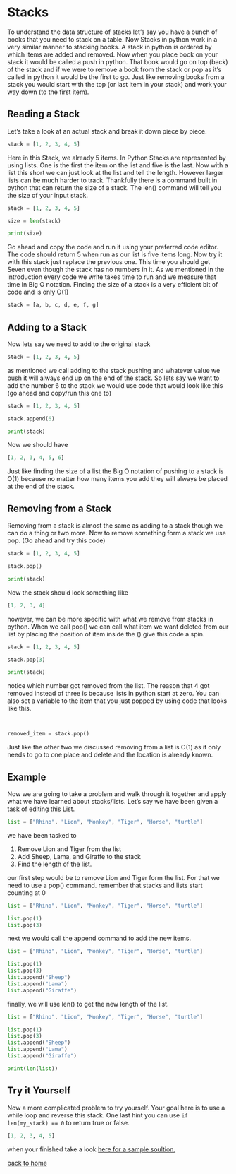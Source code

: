 # Stacks
To understand the data structure of stacks let’s say you have a bunch of books that you need to stack on a table. Now Stacks in python work in a very similar manner to stacking books. A stack in python is ordered by which items are added and removed. Now when you place book on your stack it would be called a push in python. That book would go on top (back) of the stack and if we were to remove a book from the stack or pop as it’s called in python it would be the first to go. Just like removing books from a stack you would start with the top (or last item in your stack) and work your way down (to the first item). 



## Reading a Stack

Let’s take a look at an actual stack and break it down piece by piece.


```python
stack = [1, 2, 3, 4, 5]
```
Here in this Stack, we already 5 items. In Python Stacks are represented by using lists. One is the first the item on the list and five is the last. Now with a list this short we can just look at the list and tell the length. However larger lists can be much harder to track. Thankfully there is a command built in python that can return the size of a stack. The len() command will tell you the size of your input stack.

```python
stack = [1, 2, 3, 4, 5]

size = len(stack)

print(size)
```
Go ahead and copy the code and run it using your preferred code editor. The code should return 5 when run as our list is five items long. Now try it with this stack just replace the previous one. This time you should get Seven even though the stack has no numbers in it. As we mentioned in the introduction every code we write takes time to run and we measure that time In Big O notation. Finding the size of a stack is a very efficient bit of code and is only O(1)

```python
stack = [a, b, c, d, e, f, g]
```


## Adding to a Stack

Now lets say we need to add to the original stack 
```python
stack = [1, 2, 3, 4, 5]
```
as mentioned we call adding to the stack pushing and whatever value we push it will always end up on the end of the stack. So lets say we want to add the number 6 to the stack we would use code that would look like this (go ahead and copy/run this one to)

```python
stack = [1, 2, 3, 4, 5]

stack.append(6)

print(stack)
```
Now we should have 
```python
[1, 2, 3, 4, 5, 6]
```

Just like finding the size of a list the Big O notation of pushing to a stack is O(1) because no matter how many items you add they will always be placed at the end of the stack.




## Removing from a Stack

Removing from a stack is almost the same as adding to a stack though we can do a thing or two more. Now to remove something form a stack we use pop. (Go ahead and try this code)

```python
stack = [1, 2, 3, 4, 5]

stack.pop()

print(stack)
```
Now the stack should look something like 
```python
[1, 2, 3, 4]
```

however, we can be more specific with what we remove from stacks in python. When we call pop() we can call what item we want deleted from our list by placing the position of item inside the () give this code a spin.

```python
stack = [1, 2, 3, 4, 5]

stack.pop(3)

print(stack)
```
notice which number got removed from the list. The reason that 4 got removed instead of three is because lists in python start at zero. You can also set a variable to the item that you just popped by using code that looks like this.

```python


removed_item = stack.pop()
```



Just like the other two we discussed removing from a list is O(1) as it only needs to go to one place and delete and the location is already known. 



## Example

Now we are going to take a problem and walk through it together and apply what we have learned about stacks/lists. 
Let’s say we have been given a task of editing this List. 

```Python
list = ["Rhino", "Lion", "Monkey", "Tiger", "Horse", "turtle"]
```
we have been tasked to 
1. Remove Lion and Tiger from the list
2. Add Sheep, Lama, and Giraffe to the stack
3. Find the length of the list. 

our first step would be to remove Lion and Tiger form the list. For that we need to use a pop() command. remember that stacks and lists start counting at 0


```Python
list = ["Rhino", "Lion", "Monkey", "Tiger", "Horse", "turtle"]

list.pop(1)
list.pop(3)
```
next we would call the append command to add the new items.

```Python
list = ["Rhino", "Lion", "Monkey", "Tiger", "Horse", "turtle"]

list.pop(1)
list.pop(3)
list.append("Sheep")
list.append("Lama")
list.append("Giraffe")
```

finally, we will use len() to get the new length of the list.

```Python
list = ["Rhino", "Lion", "Monkey", "Tiger", "Horse", "turtle"]

list.pop(1)
list.pop(3)
list.append("Sheep")
list.append("Lama")
list.append("Giraffe")

print(len(list))
```



## Try it Yourself
Now a more complicated problem to try yourself. Your goal here is to use a while loop and reverse this stack. One last hint you can use `if len(my_stack) == 0` to return true or false.

```python
[1, 2, 3, 4, 5]
```

when your finished take a look [here for a sample soultion.](https://github.com/Davids55/Data-Structures/blob/main/stack_soultion.py)


[back to home](https://github.com/Davids55/Data-Structures)


